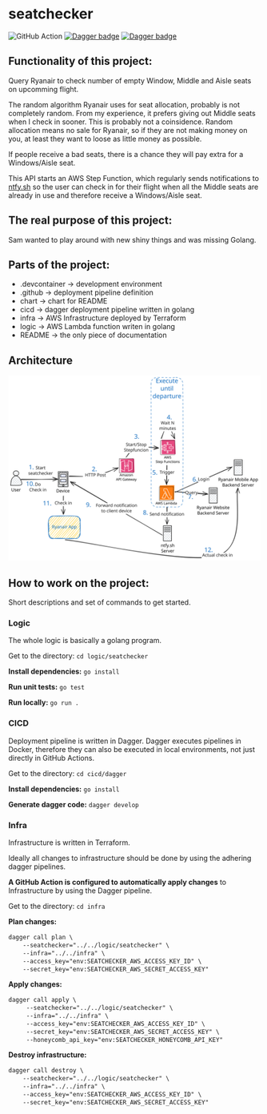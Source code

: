 # seatchecker

![GitHub Action](https://github.com/Cupprum/seatchecker/actions/workflows/dagger.yml/badge.svg?branch=main) [![Dagger badge](https://badgen.net/badge/Dagger/o11y/blue?icon=terminal)](https://dagger.cloud/Cupprum/traces) [![Dagger badge](https://badgen.net/badge/Honeycomb/o11y/blue?icon=terminal)](https://ui.eu1.honeycomb.io/login)

## Functionality of this project:
Query Ryanair to check number of empty Window, Middle and Aisle seats on upcomming flight.

The random algorithm Ryanair uses for seat allocation, probably is not completely random. From my experience, it prefers giving out Middle seats when I check in sooner. This is probably not a coinsidence. 
Random allocation means no sale for Ryanair, so if they are not making money on you, at least they want to loose as little money as possible.

If people receive a bad seats, there is a chance they will pay extra for a Windows/Aisle seat.

This API starts an AWS Step Function, which regularly sends notifications to [ntfy.sh](https://ntfy.sh) so the user can check in for their flight when all the Middle seats are already in use and therefore receive a Windows/Aisle seat.

## The real purpose of this project:
Sam wanted to play around with new shiny things and was missing Golang.

## Parts of the project:
* .devcontainer -> development environment
* .github -> deployment pipeline definition
* chart -> chart for README
* cicd -> dagger deployment pipeline written in golang
* infra -> AWS Infrastructure deployed by Terraform
* logic -> AWS Lambda function writen in golang
* README -> the only piece of documentation

## Architecture

![seatchecker chart](chart/seatchecker.svg)

## How to work on the project:

Short descriptions and set of commands to get started.

### Logic
The whole logic is basically a golang program.

Get to the directory: `cd logic/seatchecker`

**Install dependencies:** `go install`

**Run unit tests:** `go test`

**Run locally:** `go run .`

### CICD
Deployment pipeline is written in Dagger. Dagger executes pipelines in Docker, therefore they can also be executed in local environments, not just directly in GitHub Actions.

Get to the directory: `cd cicd/dagger`

**Install dependencies:** `go install`

**Generate dagger code:** `dagger develop`

### Infra
Infrastructure is written in Terraform.

Ideally all changes to infrastructure should be done by using the adhering dagger pipelines.

**A GitHub Action is configured to automatically apply changes** to Infrastructure by using the Dagger pipeline.

Get to the directory: `cd infra`

**Plan changes:**
```
dagger call plan \
    --seatchecker="../../logic/seatchecker" \
    --infra="../../infra" \
    --access_key="env:SEATCHECKER_AWS_ACCESS_KEY_ID" \
    --secret_key="env:SEATCHECKER_AWS_SECRET_ACCESS_KEY"
```

**Apply changes:**
```
dagger call apply \
     --seatchecker="../../logic/seatchecker" \
     --infra="../../infra" \
     --access_key="env:SEATCHECKER_AWS_ACCESS_KEY_ID" \
     --secret_key="env:SEATCHECKER_AWS_SECRET_ACCESS_KEY" \
     --honeycomb_api_key="env:SEATCHECKER_HONEYCOMB_API_KEY"
```

**Destroy infrastructure:**
```
dagger call destroy \
    --seatchecker="../../logic/seatchecker" \
    --infra="../../infra" \
    --access_key="env:SEATCHECKER_AWS_ACCESS_KEY_ID" \
    --secret_key="env:SEATCHECKER_AWS_SECRET_ACCESS_KEY"
```
